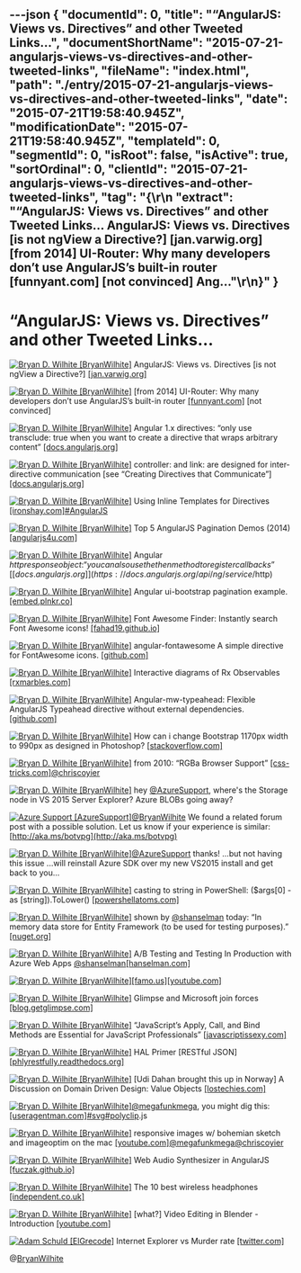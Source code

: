 ---json
{
  "documentId": 0,
  "title": "“AngularJS: Views vs. Directives” and other Tweeted Links…",
  "documentShortName": "2015-07-21-angularjs-views-vs-directives-and-other-tweeted-links",
  "fileName": "index.html",
  "path": "./entry/2015-07-21-angularjs-views-vs-directives-and-other-tweeted-links",
  "date": "2015-07-21T19:58:40.945Z",
  "modificationDate": "2015-07-21T19:58:40.945Z",
  "templateId": 0,
  "segmentId": 0,
  "isRoot": false,
  "isActive": true,
  "sortOrdinal": 0,
  "clientId": "2015-07-21-angularjs-views-vs-directives-and-other-tweeted-links",
  "tag": "{\r\n  \"extract\": \"“AngularJS: Views vs. Directives” and other Tweeted Links… AngularJS: Views vs. Directives [is not ngView a Directive?] [jan.varwig.org]  [from 2014] UI-Router: Why many developers don’t use AngularJS’s built-in router [funnyant.com]  [not convinced] Ang...\"\r\n}"
}
---

# “AngularJS: Views vs. Directives” and other Tweeted Links…

[<img alt="Bryan D. Wilhite [BryanWilhite]" src="https://songhay.blob.core.windows.net/shared-social-twitter/BryanWilhite.jpeg">](http://songhayblog.azurewebsites.net/ "Bryan D. Wilhite [BryanWilhite]") AngularJS: Views vs. Directives [is not ngView a Directive?] [[jan.varwig.org]](http://jan.varwig.org/archive/angularjs-views-vs-directives)

[<img alt="Bryan D. Wilhite [BryanWilhite]" src="https://songhay.blob.core.windows.net/shared-social-twitter/BryanWilhite.jpeg">](http://songhayblog.azurewebsites.net/ "Bryan D. Wilhite [BryanWilhite]") [from 2014] UI-Router: Why many developers don’t use AngularJS’s built-in router [[funnyant.com]](http://www.funnyant.com/angularjs-ui-router/) [not convinced]

[<img alt="Bryan D. Wilhite [BryanWilhite]" src="https://songhay.blob.core.windows.net/shared-social-twitter/BryanWilhite.jpeg">](http://songhayblog.azurewebsites.net/ "Bryan D. Wilhite [BryanWilhite]") Angular 1.x directives: “only use transclude: true when you want to create a directive that wraps arbitrary content” [[docs.angularjs.org]](https://docs.angularjs.org/guide/directive)

[<img alt="Bryan D. Wilhite [BryanWilhite]" src="https://songhay.blob.core.windows.net/shared-social-twitter/BryanWilhite.jpeg">](http://songhayblog.azurewebsites.net/ "Bryan D. Wilhite [BryanWilhite]") controller: and link: are designed for inter-directive communication [see “Creating Directives that Communicate”] [[docs.angularjs.org]](https://docs.angularjs.org/guide/directive)

[<img alt="Bryan D. Wilhite [BryanWilhite]" src="https://songhay.blob.core.windows.net/shared-social-twitter/BryanWilhite.jpeg">](http://songhayblog.azurewebsites.net/ "Bryan D. Wilhite [BryanWilhite]") Using Inline Templates for Directives [[ironshay.com]](http://ironshay.com/post/using-inline-templates-for-directives.aspx)[#AngularJS](http://search.twitter.com/search?q=%23AngularJS)

[<img alt="Bryan D. Wilhite [BryanWilhite]" src="https://songhay.blob.core.windows.net/shared-social-twitter/BryanWilhite.jpeg">](http://songhayblog.azurewebsites.net/ "Bryan D. Wilhite [BryanWilhite]") Top 5 AngularJS Pagination Demos (2014) [[angularjs4u.com]](http://angularjs4u.com/pagination/top-5-angularjs-pagination-demos-2014/)

[<img alt="Bryan D. Wilhite [BryanWilhite]" src="https://songhay.blob.core.windows.net/shared-social-twitter/BryanWilhite.jpeg">](http://songhayblog.azurewebsites.net/ "Bryan D. Wilhite [BryanWilhite]") Angular $http response object: “you can also use the then method to register callbacks” [[docs.angularjs.org]](https://docs.angularjs.org/api/ng/service/$http)

[<img alt="Bryan D. Wilhite [BryanWilhite]" src="https://songhay.blob.core.windows.net/shared-social-twitter/BryanWilhite.jpeg">](http://songhayblog.azurewebsites.net/ "Bryan D. Wilhite [BryanWilhite]") Angular ui-bootstrap pagination example. [[embed.plnkr.co]](http://embed.plnkr.co/RhdnAW/app.js)

[<img alt="Bryan D. Wilhite [BryanWilhite]" src="https://songhay.blob.core.windows.net/shared-social-twitter/BryanWilhite.jpeg">](http://songhayblog.azurewebsites.net/ "Bryan D. Wilhite [BryanWilhite]") Font Awesome Finder: Instantly search Font Awesome icons! [[fahad19.github.io]](http://fahad19.github.io/FontAwesomeFinder/)

[<img alt="Bryan D. Wilhite [BryanWilhite]" src="https://songhay.blob.core.windows.net/shared-social-twitter/BryanWilhite.jpeg">](http://songhayblog.azurewebsites.net/ "Bryan D. Wilhite [BryanWilhite]") angular-fontawesome A simple directive for FontAwesome icons. [[github.com]](https://github.com/picardy/angular-fontawesome)

[<img alt="Bryan D. Wilhite [BryanWilhite]" src="https://songhay.blob.core.windows.net/shared-social-twitter/BryanWilhite.jpeg">](http://songhayblog.azurewebsites.net/ "Bryan D. Wilhite [BryanWilhite]") Interactive diagrams of Rx Observables [[rxmarbles.com]](http://rxmarbles.com/)

[<img alt="Bryan D. Wilhite [BryanWilhite]" src="https://songhay.blob.core.windows.net/shared-social-twitter/BryanWilhite.jpeg">](http://songhayblog.azurewebsites.net/ "Bryan D. Wilhite [BryanWilhite]") Angular-mw-typeahead: Flexible AngularJS Typeahead directive without external dependencies. [[github.com]](https://github.com/m4rw3r/angular-typeahead)

[<img alt="Bryan D. Wilhite [BryanWilhite]" src="https://songhay.blob.core.windows.net/shared-social-twitter/BryanWilhite.jpeg">](http://songhayblog.azurewebsites.net/ "Bryan D. Wilhite [BryanWilhite]") How can i change Bootstrap 1170px width to 990px as designed in Photoshop? [[stackoverflow.com]](http://stackoverflow.com/questions/26865193/how-can-i-change-bootstrap-1170px-width-to-990px-as-designed-in-photoshop?stw=2)

[<img alt="Bryan D. Wilhite [BryanWilhite]" src="https://songhay.blob.core.windows.net/shared-social-twitter/BryanWilhite.jpeg">](http://songhayblog.azurewebsites.net/ "Bryan D. Wilhite [BryanWilhite]") from 2010: “RGBa Browser Support” [[css-tricks.com]](https://css-tricks.com/rgba-browser-support/)[@chriscoyier](http://twitter.com/chriscoyier)

[<img alt="Bryan D. Wilhite [BryanWilhite]" src="https://songhay.blob.core.windows.net/shared-social-twitter/BryanWilhite.jpeg">](http://songhayblog.azurewebsites.net/ "Bryan D. Wilhite [BryanWilhite]") hey [@AzureSupport](http://twitter.com/AzureSupport), where's the Storage node in VS 2015 Server Explorer? Azure BLOBs going away?

[<img alt="Azure Support [AzureSupport]" src="https://songhay.blob.core.windows.net/shared-social-twitter/AzureSupport.png">](http://status.azure.com/ "Azure Support [AzureSupport]")[@BryanWilhite](http://twitter.com/BryanWilhite) We found a related forum post with a possible solution. Let us know if your experience is similar: [http://aka.ms/botvpg](http://aka.ms/botvpg)

[<img alt="Bryan D. Wilhite [BryanWilhite]" src="https://songhay.blob.core.windows.net/shared-social-twitter/BryanWilhite.jpeg">](http://songhayblog.azurewebsites.net/ "Bryan D. Wilhite [BryanWilhite]")[@AzureSupport](http://twitter.com/AzureSupport) thanks! ...but not having this issue ...will reinstall Azure SDK over my new VS2015 install and get back to you...

[<img alt="Bryan D. Wilhite [BryanWilhite]" src="https://songhay.blob.core.windows.net/shared-social-twitter/BryanWilhite.jpeg">](http://songhayblog.azurewebsites.net/ "Bryan D. Wilhite [BryanWilhite]") casting to string in PowerShell: ($args[0] -as [string]).ToLower() [[powershellatoms.com]](http://www.powershellatoms.com/powershell-101/casting-values-in-powershell/)

[<img alt="Bryan D. Wilhite [BryanWilhite]" src="https://songhay.blob.core.windows.net/shared-social-twitter/BryanWilhite.jpeg">](http://songhayblog.azurewebsites.net/ "Bryan D. Wilhite [BryanWilhite]") shown by [@shanselman](http://twitter.com/shanselman) today: “In memory data store for Entity Framework (to be used for testing purposes).” [[nuget.org]](http://www.nuget.org/packages/EntityFramework.InMemory)

[<img alt="Bryan D. Wilhite [BryanWilhite]" src="https://songhay.blob.core.windows.net/shared-social-twitter/BryanWilhite.jpeg">](http://songhayblog.azurewebsites.net/ "Bryan D. Wilhite [BryanWilhite]") A/B Testing and Testing In Production with Azure Web Apps [@shanselman](http://twitter.com/shanselman)[[hanselman.com]](http://www.hanselman.com/blog/ABTestingAndTestingInProductionWithAzureWebApps.aspx)

[<img alt="Bryan D. Wilhite [BryanWilhite]" src="https://songhay.blob.core.windows.net/shared-social-twitter/BryanWilhite.jpeg">](http://songhayblog.azurewebsites.net/ "Bryan D. Wilhite [BryanWilhite]")[[famo.us]](https://famo.us/integrations/angular/)[[youtube.com]](https://www.youtube.com/watch?v=bzjDYzOHSAE)

[<img alt="Bryan D. Wilhite [BryanWilhite]" src="https://songhay.blob.core.windows.net/shared-social-twitter/BryanWilhite.jpeg">](http://songhayblog.azurewebsites.net/ "Bryan D. Wilhite [BryanWilhite]") Glimpse and Microsoft join forces [[blog.getglimpse.com]](http://blog.getglimpse.com/2015/07/14/glimpse-and-microsoft-join-forces/)

[<img alt="Bryan D. Wilhite [BryanWilhite]" src="https://songhay.blob.core.windows.net/shared-social-twitter/BryanWilhite.jpeg">](http://songhayblog.azurewebsites.net/ "Bryan D. Wilhite [BryanWilhite]") “JavaScript’s Apply, Call, and Bind Methods are Essential for JavaScript Professionals” [[javascriptissexy.com]](http://javascriptissexy.com/javascript-apply-call-and-bind-methods-are-essential-for-javascript-professionals/)

[<img alt="Bryan D. Wilhite [BryanWilhite]" src="https://songhay.blob.core.windows.net/shared-social-twitter/BryanWilhite.jpeg">](http://songhayblog.azurewebsites.net/ "Bryan D. Wilhite [BryanWilhite]") HAL Primer [RESTful JSON] [[phlyrestfully.readthedocs.org]](http://phlyrestfully.readthedocs.org/en/latest/halprimer.html)

[<img alt="Bryan D. Wilhite [BryanWilhite]" src="https://songhay.blob.core.windows.net/shared-social-twitter/BryanWilhite.jpeg">](http://songhayblog.azurewebsites.net/ "Bryan D. Wilhite [BryanWilhite]") [Udi Dahan brought this up in Norway] A Discussion on Domain Driven Design: Value Objects [[lostechies.com]](https://lostechies.com/joeocampo/2007/04/23/a-discussion-on-domain-driven-design-value-objects/)

[<img alt="Bryan D. Wilhite [BryanWilhite]" src="https://songhay.blob.core.windows.net/shared-social-twitter/BryanWilhite.jpeg">](http://songhayblog.azurewebsites.net/ "Bryan D. Wilhite [BryanWilhite]")[@megafunkmega](http://twitter.com/megafunkmega), you might dig this: [[useragentman.com]](http://www.useragentman.com/tests/pointerEvents/)[#svg](http://search.twitter.com/search?q=%23svg)[#polyclip](http://search.twitter.com/search?q=%23polyclip).js

[<img alt="Bryan D. Wilhite [BryanWilhite]" src="https://songhay.blob.core.windows.net/shared-social-twitter/BryanWilhite.jpeg">](http://songhayblog.azurewebsites.net/ "Bryan D. Wilhite [BryanWilhite]") responsive images w/ bohemian sketch and imageoptim on the mac [[youtube.com]](https://www.youtube.com/watch?v=OhrPDS7QHGA)[@megafunkmega](http://twitter.com/megafunkmega)[@chriscoyier](http://twitter.com/chriscoyier)

[<img alt="Bryan D. Wilhite [BryanWilhite]" src="https://songhay.blob.core.windows.net/shared-social-twitter/BryanWilhite.jpeg">](http://songhayblog.azurewebsites.net/ "Bryan D. Wilhite [BryanWilhite]") Web Audio Synthesizer in AngularJS [[fuczak.github.io]](http://fuczak.github.io/RumcaJS/)

[<img alt="Bryan D. Wilhite [BryanWilhite]" src="https://songhay.blob.core.windows.net/shared-social-twitter/BryanWilhite.jpeg">](http://songhayblog.azurewebsites.net/ "Bryan D. Wilhite [BryanWilhite]") The 10 best wireless headphones [[independent.co.uk]](http://www.independent.co.uk/life-style/gadgets-and-tech/features/the-10-best-wireless-headphones-7580752.html)

[<img alt="Bryan D. Wilhite [BryanWilhite]" src="https://songhay.blob.core.windows.net/shared-social-twitter/BryanWilhite.jpeg">](http://songhayblog.azurewebsites.net/ "Bryan D. Wilhite [BryanWilhite]") [what?] Video Editing in Blender - Introduction [[youtube.com]](https://www.youtube.com/watch?v=te9HFQVaSUE&feature=youtu.be)

[<img alt="Adam Schuld [ElGrecode]" src="https://songhay.blob.core.windows.net/shared-social-twitter/ElGrecode.jpeg">](http://www.designgumption.com/ "Adam Schuld [ElGrecode]") Internet Explorer vs Murder rate [[twitter.com]](https://twitter.com/ElGrecode/status/621325095399600128/photo/1)

@[BryanWilhite](https://twitter.com/BryanWilhite)
